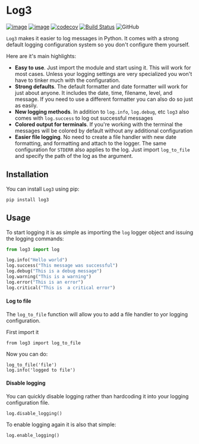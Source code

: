 # Log3
[![image](https://img.shields.io/pypi/v/log3.svg)](https://pypi.org/project/log3/)
[![image](https://img.shields.io/pypi/pyversions/log3.svg)](https://pypi.org/project/log3/)
[![codecov](https://codecov.io/gh/orlandodiaz/log3/branch/master/graph/badge.svg)](https://codecov.io/gh/orlandodiaz/log3)
[![Build Status](https://travis-ci.com/orlandodiaz/log3.svg?branch=master)](https://travis-ci.com/orlandodiaz/log3)
![GitHub](https://img.shields.io/github/license/mashape/apistatus.svg)

`Log3` makes it easier to log messages in Python. It comes with a strong default
logging configuration system so you don't configure them yourself.

Here are it's main highlights:
- **Easy to use**. Just import the module and start using it. This will work for most cases. Unless your logging settings are very specialized
you won't have to tinker much with the configuration.
- **Strong defaults**. The default formatter and date formatter will work for just about anyone. It includes the date, time, filename, level, and message. If you need to use a different formatter you can
also do so just as easily.
- **New logging methods**. In addition to `log.info`, `log.debug`, etc `log3` also comes with `log.success` to log out successful messages
- **Colored output for terminals**. If you're working with the terminal the messages will be colored by default without any additional configuration
- **Easier file logging**. No need to create a file handler with new date formatting, and formatting and attach to the logger. The same configuration for `STDERR`
also applies to the log. Just import `log_to_file` and specify the path of the log as the argument.

## Installation

You can install `Log3` using pip:

    pip install log3

## Usage

To start logging it is as simple as importing the `log` logger object and issuing the logging
commands:

```python
from log3 import log

log.info("Hello world")
log.success("This message was successful")
log.debug("This is a debug message")
log.warning("This is a warning")
log.error("This is an error")
log.critical("This is  a critical error")
```


#### Log to file
The `log_to_file` function will allow you to add a file handler to yor logging configuration.

First import it

    from log3 import log_to_file

Now you can do:


    log_to_file('file')
    log.info('logged to file')

#### Disable logging

You can quickly disable logging rather than hardcoding it into your logging
configuration file.

    log.disable_logging()

To enable logging again it is also that simple:

    log.enable_logging()

